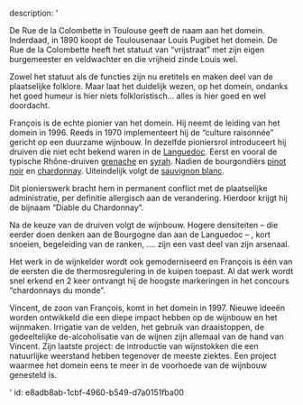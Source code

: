 description: '<p>De Rue de la Colombette in Toulouse geeft de naam aan het domein. Inderdaad, in 1890 koopt de Toulousenaar Louis Pugibet het domein. De Rue de la Colombette heeft het statuut van “vrijstraat” met zijn eigen burgemeester en veldwachter en die vrijheid zinde Louis wel.</p><p>Zowel het statuut als de functies zijn nu eretitels en maken deel van de plaatselijke folklore. Maar laat het duidelijk wezen, op het domein, ondanks het goed humeur is hier niets folkloristisch… alles is hier goed en wel doordacht.</p><p>François is de echte pionier van het domein. Hij neemt de leiding van het domein in 1996. Reeds in 1970 implementeert hij de “culture raisonnée” gericht op een duurzame wijnbouw. In dezelfde pioniersrol introduceert hij druiven die niet echt bekend waren in de <a href="/nl/region/languedoc">Languedoc</a>. Eerst en vooral de typische Rhône-druiven <a href="/nl/grape/grenache-noir">grenache</a> en <a href="/nl/grape/syrah">syrah</a>. Nadien de bourgondiërs <a href="/nl/grape/pinot-noir">pinot noir</a> en <a href="/nl/grape/chardonnay">chardonnay</a>. Uiteindelijk volgt de <a href="/nl/grape/sauvignon-blanc">sauvignon blanc</a>.</p><p>Dit pionierswerk bracht hem in permanent conflict met de plaatselijke administratie, per definitie allergisch aan de verandering. Hierdoor krijgt hij de bijnaam “Diable du Chardonnay”.</p><p>Na de keuze van de druiven volgt de wijnbouw. Hogere densiteiten – die eerder doen denken aan de Bourgogne dan aan de Languedoc – , kort snoeien, begeleiding van de ranken, …. zijn een vast deel van zijn arsenaal.</p><p>Het werk in de wijnkelder wordt ook gemoderniseerd en François is één van de eersten die de thermosregulering in de kuipen toepast. Al dat werk wordt snel erkend en 2 keer ontvangt hij de hoogste markeringen in het concours “chardonnays du monde”.</p><p>Vincent, de zoon van François, komt in het domein in 1997. Nieuwe ideeën worden ontwikkeld die een diepe impact hebben op de wijnbouw en het wijnmaken. Irrigatie van de velden, het gebruik van draaistoppen, de gedeeltelijke de-alcoholisatie van de wijnen zijn allemaal van de hand van Vincent. Zijn laatste project: de introductie van wijnstokken die een natuurlijke weerstand hebben tegenover de meeste ziektes. Een project waarmee het domein eens te meer in de voorhoede van de wijnbouw genesteld is.</p>'
id: e8adb8ab-1cbf-4960-b549-d7a0151fba00
